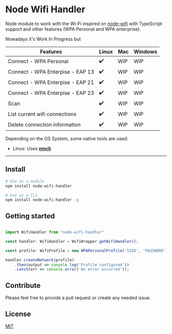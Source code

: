 # Node Wifi Handler

Node module to work with the Wi-Fi inspired on [node-wifi](https://github.com/friedrith/node-wifi) with TypeScript support and other features (WPA Personal and WPA enterprise).

Nowadays it's Work In Progress but


| Features                         | Linux             | Mac | Windows |
| -------------------------------- | ------------------| ----| --------|
| Connect - WPA Personal           | :heavy_check_mark:| WIP | WIP     |
| Connect - WPA Enterpise - EAP 13 | :heavy_check_mark:| WIP | WIP     |
| Connect - WPA Enterpise - EAP 21 | :heavy_check_mark:| WIP | WIP     |
| Connect - WPA Enterpise - EAP 23 | :heavy_check_mark:| WIP | WIP     |
| Scan                             | :heavy_check_mark:| WIP | WIP     |
| List current wifi connections    | :heavy_check_mark:| WIP | WIP     |
| Delete connection information    | :heavy_check_mark:| WIP | WIP     |


Depending on the OS System, some native tools are used:
* Linux: Uses **[nmcli](https://developer.gnome.org/NetworkManager/stable/nmcli.html)**.


---

## Install

```bash
# Use as a module
npm install node-wifi-handler

# Use as a CLI
npm install node-wifi-handler -g
```


## Getting started

```typescript

import WifiHandler from "node-wifi-handler"

const handler: WifiHandler = WifiWrapper.getWifiHandler();

const profile: WifiProfile = new WPAPersonalProfile('SSID', 'PASSWORD');

handler.createNetwork(profile)
    .then(output => console.log('Profile configured'))
    .catch(err => console.error('An error occurred'));

```


## Contribute

Please feel free to provide a pull request or create any needed issue.

## License

[MIT](/LICENSE)

